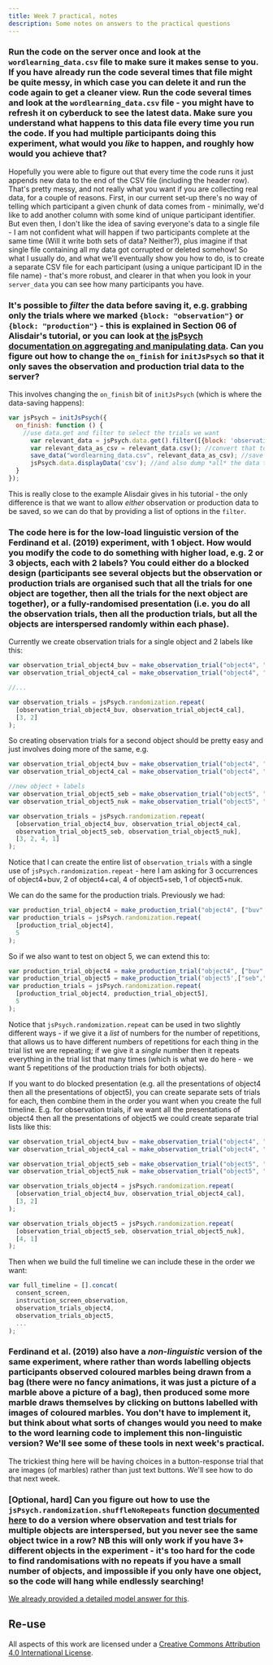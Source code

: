 ```yaml
---
title: Week 7 practical, notes
description: Some notes on answers to the practical questions
---
```


### Run the code on the server once and look at the `wordlearning_data.csv` file to make sure it makes sense to you. If you have already run the code several times that file might be quite messy, in which case you can delete it and run the code again to get a cleaner view. Run the code several times and look at the `wordlearning_data.csv` file - you might have to refresh it on cyberduck to see the latest data. Make sure you understand what happens to this data file every time you run the code. If you had multiple participants doing this experiment, what would you *like* to happen, and roughly how would you achieve that?

Hopefully you were able to figure out that every time the code runs it just appends new data to the end of the CSV file (including the header row). That's pretty messy, and not really what you want if you are collecting real data, for a couple of reasons. First, in our current set-up there's no way of telling which participant a given chunk of data comes from - minimally, we'd like to add another column with some kind of unique participant identifier. But even then, I don't like the idea of saving everyone's data to a single file - I am not confident what will happen if two participants complete at the same time (Will it write both sets of data? Neither?), plus imagine if that single file containing all my data got corrupted or deleted somehow! So what I usually do, and what we'll eventually show you how to do, is to create a separate CSV file for each participant (using a unique participant ID in the file name) - that's more robust, and clearer in that when you look in your `server_data` you can see how many participants you have.

### It's possible to *filter* the data before saving it, e.g. grabbing only the trials where we marked `{block: "observation"}` or `{block: "production"}` - this is explained in Section 06 of Alisdair's tutorial, or you can look at [the jsPsych documentation on aggregating and manipulating data](https://www.jspsych.org/7.3/overview/data/#aggregating-and-manipulating-jspsych-data). Can you figure out how to change the `on_finish` for `initJsPsych` so that it only saves the observation and production trial data to the server?

This involves changing the `on_finish` bit of `initJsPsych` (which is where the data-saving happens):

```js
var jsPsych = initJsPsych({
  on_finish: function () {
    //use data.get and filter to select the trials we want
      var relevant_data = jsPsych.data.get().filter([{block: 'observation'}, {block:'production'}]);
      var relevant_data_as_csv = relevant_data.csv(); //convert that to a csv file
      save_data("wordlearning_data.csv", relevant_data_as_csv); //save it
      jsPsych.data.displayData('csv'); //and also dump *all* the data to screen
  }
});
```

This is really close to the example Alisdair gives in his tutorial - the only difference is that we want to allow *either* observation or production data to be saved, so we can do that by providing a list of options in the `filter`.

### The code here is for the low-load linguistic version of the Ferdinand et al. (2019) experiment, with 1 object. How would you modify the code to do something with higher load, e.g. 2 or 3 objects, each with 2 labels? You could either do a blocked design (participants see several objects but the observation or production trials are organised such that all the trials for one object are together, then all the trials for the next object are together), or a fully-randomised presentation (i.e. you do all the observation trials, then all the production trials, but all the objects are interspersed randomly within each phase).

Currently we create observation trials for a single object and 2 labels like this:

```js
var observation_trial_object4_buv = make_observation_trial("object4", "buv");
var observation_trial_object4_cal = make_observation_trial("object4", "cal");

//... 

var observation_trials = jsPsych.randomization.repeat(
  [observation_trial_object4_buv, observation_trial_object4_cal],
  [3, 2]
);
```

So creating observation trials for a second object should be pretty easy and just involves doing more of the same, e.g. 

```js
var observation_trial_object4_buv = make_observation_trial("object4", "buv");
var observation_trial_object4_cal = make_observation_trial("object4", "cal");

//new object + labels
var observation_trial_object5_seb = make_observation_trial("object5", "seb");
var observation_trial_object5_nuk = make_observation_trial("object5", "nuk");

var observation_trials = jsPsych.randomization.repeat(
  [observation_trial_object4_buv, observation_trial_object4_cal,
  observation_trial_object5_seb, observation_trial_object5_nuk],
  [3, 2, 4, 1]
);
```

Notice that I can create the entire list of `observation_trials` with a single use of
`jsPsych.randomization.repeat` - here I am asking for 3 occurrences of object4+buv, 2 of object4+cal, 4 of object5+seb, 1 of object5+nuk.

We can do the same for the production trials. Previously we had:

```js
var production_trial_object4 = make_production_trial("object4", ["buv", "cal"]);
var production_trials = jsPsych.randomization.repeat(
  [production_trial_object4],
  5
);
```

So if we also want to test on object 5, we can extend this to:

```js
var production_trial_object4 = make_production_trial("object4", ["buv", "cal"]);
var production_trial_object5 = make_production_trial('object5',["seb","nuk"]);
var production_trials = jsPsych.randomization.repeat(
  [production_trial_object4, production_trial_object5],
  5
);
```

Notice that `jsPsych.randomization.repeat` can be used in two slightly different ways - if we give it a *list* of numbers for the number of repetitions, that allows us to have different numbers of repetitions for each thing in the trial list we are repeating; if we give it a *single* number then it repeats everything in the trial list that many times (which is what we do here - we want 5 repetitions of the production trials for both objects). 

If you want to do blocked presentation (e.g. all the presentations of object4 then all the presentations of object5), you can create separate sets of trials for each, then combine them in the order you want when you create the full timeline. E.g. for observation trials, if we want all the presentations of object4 then all the presentations of object5 we could create separate trial lists like this:

```js
var observation_trial_object4_buv = make_observation_trial("object4", "buv");
var observation_trial_object4_cal = make_observation_trial("object4", "cal");

var observation_trial_object5_seb = make_observation_trial("object5", "seb");
var observation_trial_object5_nuk = make_observation_trial("object5", "nuk");

var observation_trials_object4 = jsPsych.randomization.repeat(
  [observation_trial_object4_buv, observation_trial_object4_cal],
  [3, 2]
);

var observation_trials_object5 = jsPsych.randomization.repeat(
  [observation_trial_object5_seb, observation_trial_object5_nuk],
  [4, 1]
);
```

Then when we build the full timeline we can include these in the order we want:

```js
var full_timeline = [].concat(
  consent_screen,
  instruction_screen_observation,
  observation_trials_object4,
  observation_trials_object5,
  ...
);
```

### Ferdinand et al. (2019) also have a *non-linguistic* version of the same experiment, where rather than words labelling objects participants observed coloured marbles being drawn from a bag (there were no fancy animations, it was just a picture of a marble above a picture of a bag), then produced some more marble draws themselves by clicking on buttons labelled with images of coloured marbles. You don't have to implement it, but think about what sorts of changes would you need to make to the word learning code to implement this non-linguistic version? We'll see some of these tools in next week's practical.

The trickiest thing here will be having choices in a button-response trial that are images (of marbles) rather than just text buttons. We'll see how to do that next week.

### [Optional, hard] Can you figure out how to use the `jsPsych.randomization.shuffleNoRepeats` function [documented here](https://www.jspsych.org/7.3/reference/jspsych-randomization/#jspsychrandomizationshufflenorepeats) to do a version where observation and test trials for multiple objects are interspersed, but you never see the same object twice in a row? NB this will only work if you have 3+ different objects in the experiment - it's too hard for the code to find randomisations with no repeats if you have a small number of objects, and impossible if you only have one object, so the code will hang while  endlessly searching! 

[We already provided a detailed model answer for this](oels_practical_wk7_norepeat.md).


## Re-use

All aspects of this work are licensed under a [Creative Commons Attribution 4.0 International License](http://creativecommons.org/licenses/by/4.0/).
